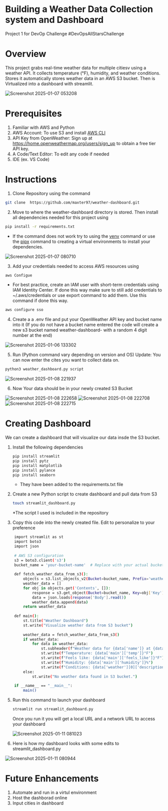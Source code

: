 # Building a Weather Data Collection system and Dashboard
Project 1 for DevOp Challenge #DevOpsAllStarsChallenge
# Overview
This project grabs real-time weather data for multiple citiesv using a weather API. It collects temperature (°F), humidity, and weather conditions. Stores it automatically stores weather data in an AWS S3 bucket. Then is Virtualized into a dashboard with streamlit.

![Screenshot 2025-01-07 053208](https://github.com/user-attachments/assets/2dcc45dc-5888-4f44-9e31-9e186902d5b2)

# Prerequisites
1. Familiar with AWS and Python
2. AWS Account: To use S3 and install <a href="https://aws.amazon.com/cli/">AWS CLI</a> 
3. API Key from OpenWeather: Sign up at https://home.openweathermap.org/users/sign_up to obtain a free tier API key.
4. A Code/Text Editor: To edit any code if needed
5. IDE (ex. VS Code)
# Instructions

1. Clone Repository using the command  
    
```bash
git clone  https://github.com/maxter97/weather-dashboard.git
```
2. Move to where the weather-dashboard directory is stored. Then install all dependencies needed for this project using

```bash
pip install -r requirements.txt
```
 
* If the command does not work try to using the <a href="https://docs.python.org/3/library/venv.html">venv</a> command or use the <a href="https://pipx.pypa.io/stable/">pipx<a/> command to creating a virtual environments to install your dependencies. 
      
![Screenshot 2025-01-07 080710](https://github.com/user-attachments/assets/9a512778-d359-4f18-bf55-b5dc8ddba4f1)

3. Add your credentials needed to access AWS resources using
```bash
aws Configue
```
* For best practice, create an IAM user with short-term credentials using IAM Identity Center. If done this way make sure to still add credentials to ~/.aws/credentials or use export command to add them. Use this command if done this way.
```bash
aws configure sso
``` 
  
4. Create a a .env file and put your OpenWeather API key and bucket name into it (If you do not have a bucket name entered the code will create a new s3 bucket named weather-dashboard- with a random 4 digit number at the end)
    
  ![Screenshot 2025-01-06 133302](https://github.com/user-attachments/assets/63ae31e7-bb49-4bac-adf9-5f7f3c97d26b)
  
5. Run (Python command vary depending on version and OS)
   Update: You can now enter the cites you want to collect data on.
```bash
python3 weather_dashboard.py script 
```  

![Screenshot 2025-01-08 221937](https://github.com/user-attachments/assets/0f133c35-0e65-49d0-83d0-01da6a9e24fd)

6. Now Your data should be in your newly created S3 Bucket
   
![Screenshot 2025-01-08 222658](https://github.com/user-attachments/assets/62ec7274-279b-4371-845c-2e92a14d30db)
![Screenshot 2025-01-08 222708](https://github.com/user-attachments/assets/c0385480-e5ca-4280-91da-9a98787f6d3c)
![Screenshot 2025-01-08 222715](https://github.com/user-attachments/assets/045f37a7-6386-439e-a306-082bc559dc2c)

# Creating Dashboard
We can create a dashboard that will visualize our data insde the S3 bucket.

1. Install the following dependencies
   ```bash
   pip install streamlit
   pip install pytz
   pip install matplotlib
   pip install pylance
   pip install seaborn
   ```
   * They have been added to the requirements.txt file
     
2. Create a new Python script to create dashboard and pull data from S3 
   ```bash
   touch streamlit_dashboard.py
   ```
    *The script I used is included in the repository
4. Copy this code into the newly created file. Edit to personalize to your preference
```bash
    import streamlit as st
    import boto3
    import json
    
    # AWS S3 configuration
    s3 = boto3.client('s3')
    bucket_name = 'your-bucket-name'  # Replace with your actual bucket name
    
    def fetch_weather_data_from_s3():
        objects = s3.list_objects_v2(Bucket=bucket_name, Prefix='weather-data/')
        weather_data = []
        for obj in objects.get('Contents', []):
            response = s3.get_object(Bucket=bucket_name, Key=obj['Key'])
            data = json.loads(response['Body'].read())
            weather_data.append(data)
        return weather_data
    
    def main():
        st.title("Weather Dashboard")
        st.write("Visualize weather data from S3 bucket")
    
        weather_data = fetch_weather_data_from_s3()
        if weather_data:
            for data in weather_data:
                st.subheader(f"Weather data for {data['name']} at {data['timestamp']}")
                st.write(f"Temperature: {data['main']['temp']}°F")
                st.write(f"Feels like: {data['main']['feels_like']}°F")
                st.write(f"Humidity: {data['main']['humidity']}%")
                st.write(f"Conditions: {data['weather'][0]['description']}")
        else:
            st.write("No weather data found in S3 bucket.")
    
    if __name__ == "__main__":
        main()
```
5. Run this command to launch your dashboard
   ```bash
   streamlit run streamlit_dashboard.py
    ```
    Once you run it you will get a local URL and a network URL to access your dashboard
   
    ![Screenshot 2025-01-11 081023](https://github.com/user-attachments/assets/31c4ffe0-07ce-4cf5-a6dd-d7a1ba2d3a1e)

7. Here is how my dashboard looks with some edits to streamlit_dashboard.py
   
![Screenshot 2025-01-11 080944](https://github.com/user-attachments/assets/37af07ce-bf8c-436f-ba72-73d0c5aa47ab)


# Future Enhancements
1. Automate and run in a virtul environment
2. Host the dashborad online
3. Input cities in dashboard
  

